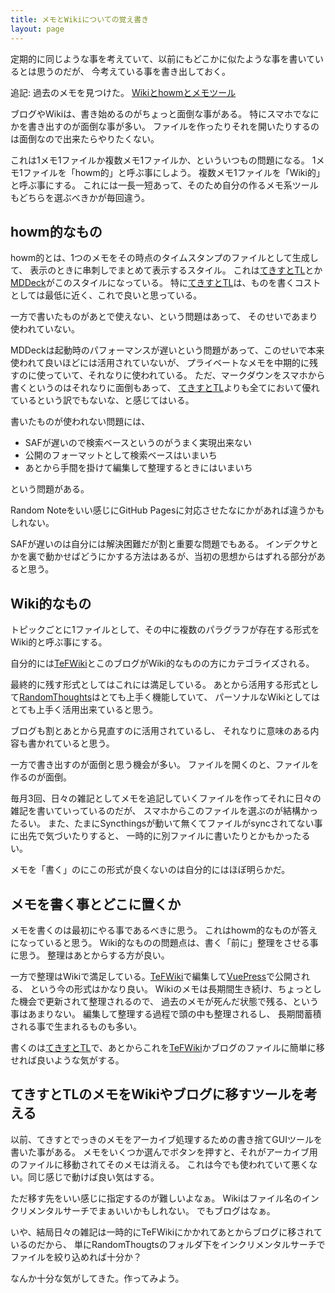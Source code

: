 ```yaml
---
title: メモとWikiについての覚え書き
layout: page
---
```

定期的に同じような事を考えていて、以前にもどこかに似たような事を書いているとは思うのだが、
今考えている事を書き出しておく。

追記: 過去のメモを見つけた。 [Wikiとhowmとメモツール](https://karino2.github.io/RandomThoughts/Wiki%E3%81%A8howm%E3%81%A8%E3%83%A1%E3%83%A2%E3%83%84%E3%83%BC%E3%83%AB)

ブログやWikiは、書き始めるのがちょっと面倒な事がある。
特にスマホでなにかを書き出すのが面倒な事が多い。
ファイルを作ったりそれを開いたりするのは面倒なので出来たらやりたくない。

これは1メモ1ファイルか複数メモ1ファイルか、といういつもの問題になる。
1メモ1ファイルを「howm的」と呼ぶ事にしよう。
複数メモ1ファイルを「Wiki的」と呼ぶ事にする。
これには一長一短あって、そのため自分の作るメモ系ツールもどちらを選ぶべきかが毎回違う。

## howm的なもの

howm的とは、1つのメモをその時点のタイムスタンプのファイルとして生成して、
表示のときに串刺しでまとめて表示するスタイル。
これは[てきすとTL](https://karino2.github.io/RandomThoughts/%E3%81%A6%E3%81%8D%E3%81%99%E3%81%A8TL)とか[MDDeck](https://karino2.github.io/RandomThoughts/MDDeck)がこのスタイルになっている。
特に[てきすとTL](https://karino2.github.io/RandomThoughts/%E3%81%A6%E3%81%8D%E3%81%99%E3%81%A8TL)は、ものを書くコストとしては最低に近く、これで良いと思っている。

一方で書いたものがあとで使えない、という問題はあって、
そのせいであまり使われていない。

MDDeckは起動時のパフォーマンスが遅いという問題があって、このせいで本来使われて良いほどには活用されていないが、
プライベートなメモを中期的に残すのに使っていて、それなりに使われている。
ただ、マークダウンをスマホから書くというのはそれなりに面倒もあって、
[てきすとTL](https://karino2.github.io/RandomThoughts/%E3%81%A6%E3%81%8D%E3%81%99%E3%81%A8TL)よりも全てにおいて優れているという訳でもないな、と感じてはいる。

書いたものが使われない問題には、

- SAFが遅いので検索ベースというのがうまく実現出来ない
- 公開のフォーマットとして検索ベースはいまいち
- あとから手間を掛けて編集して整理するときにはいまいち

という問題がある。

Random Noteをいい感じにGitHub Pagesに対応させたなにかがあれば違うかもしれない。

SAFが遅いのは自分には解決困難だが割と重要な問題でもある。
インデクサとかを裏で動かせばどうにかする方法はあるが、当初の思想からはずれる部分があると思う。

## Wiki的なもの

トピックごとに1ファイルとして、その中に複数のパラグラフが存在する形式をWiki的と呼ぶ事にする。

自分的には[TeFWiki](https://karino2.github.io/RandomThoughts/TeFWiki)とこのブログがWiki的なものの方にカテゴライズされる。

最終的に残す形式としてはこれには満足している。
あとから活用する形式として[RandomThoughts](https://karino2.github.io/RandomThoughts/RandomThoughts)はとても上手く機能していて、
パーソナルなWikiとしてはとても上手く活用出来ていると思う。

ブログも割とあとから見直すのに活用されているし、
それなりに意味のある内容も書かれていると思う。

一方で書き出すのが面倒と思う機会が多い。
ファイルを開くのと、ファイルを作るのが面倒。

毎月3回、日々の雑記としてメモを追記していくファイルを作ってそれに日々の雑記を書いていっているのだが、
スマホからこのファイルを選ぶのが結構かったるい。
また、たまにSyncthingsが動いて無くてファイルがsyncされてない事に出先で気づいたりすると、
一時的に別ファイルに書いたりとかもかったるい。

メモを「書く」のにこの形式が良くないのは自分的にはほぼ明らかだ。

## メモを書く事とどこに置くか

メモを書くのは最初にやる事であるべきに思う。
これはhowm的なものが答えになっていると思う。
Wiki的なものの問題点は、書く「前に」整理をさせる事に思う。
整理はあとからする方が良い。

一方で整理はWikiで満足している。[TeFWiki](https://karino2.github.io/RandomThoughts/TeFWiki)で編集して[VuePress](https://karino2.github.io/RandomThoughts/VuePress)で公開される、
という今の形式はかなり良い。
Wikiのメモは長期間生き続け、ちょっとした機会で更新されて整理されるので、
過去のメモが死んだ状態で残る、という事はあまりない。
編集して整理する過程で頭の中も整理されるし、
長期間蓄積される事で生まれるものも多い。

書くのは[てきすとTL](https://karino2.github.io/RandomThoughts/%E3%81%A6%E3%81%8D%E3%81%99%E3%81%A8TL)で、あとからこれを[TeFWiki](https://karino2.github.io/RandomThoughts/TeFWiki)かブログのファイルに簡単に移せれば良いような気がする。

## てきすとTLのメモをWikiやブログに移すツールを考える

以前、てきすとでっきのメモをアーカイブ処理するための書き捨てGUIツールを書いた事がある。
メモをいくつか選んでボタンを押すと、それがアーカイブ用のファイルに移動されてそのメモは消える。
これは今でも使われていて悪くない。同じ感じで動けば良い気はする。

ただ移す先をいい感じに指定するのが難しいよなぁ。
Wikiはファイル名のインクリメンタルサーチでまぁいいかもしれない。
でもブログはなぁ。

いや、結局日々の雑記は一時的にTeFWikiにかかれてあとからブログに移されているのだから、
単にRandomThougtsのフォルダ下をインクリメンタルサーチでファイルを絞り込めれば十分か？

なんか十分な気がしてきた。作ってみよう。